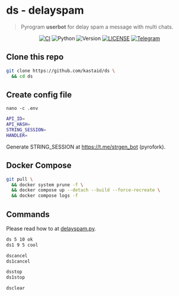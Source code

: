 # ds - delayspam
> Pyrogram **userbot** for delay spam a message with multi chats.

<p align="center">
    <a href="https://github.com/kastaid/ds/actions/workflows/ci.yml"><img alt="CI" src="https://img.shields.io/github/actions/workflow/status/kastaid/ds/ci.yml?branch=main&logo=github&label=CI" /></a>
    <img alt="Python" src="https://img.shields.io/badge/Python-3.11.x%20%7C%203.12.x-blue?logoColor=white&logo=python" />
    <img alt="Version" src="https://img.shields.io/github/manifest-json/v/kastaid/ds" />
    <a href="https://github.com/kastaid/ds/blob/main/LICENSE"><img alt="LICENSE" src="https://img.shields.io/github/license/kastaid/ds" /></a>
    <a href="https://telegram.me/kastaid"><img alt="Telegram" src="https://img.shields.io/badge/kastaid-blue?logo=telegram" /></a>
</p>

## Clone this repo
```sh
git clone https://github.com/kastaid/ds \
  && cd ds
```

## Create config file
`nano -c .env`
```sh
API_ID=
API_HASH=
STRING_SESSION=
HANDLER=
```
Generate STRING_SESSION at https://t.me/strgen_bot (pyrofork).

## Docker Compose
```sh
git pull \
  && docker system prune -f \
  && docker compose up --detach --build --force-recreate \
  && docker compose logs -f
```

## Commands
Please read how to at [delayspam.py](https://github.com/kastaid/ds/blob/main/ds/plugins/delayspam.py).
```sh
ds 5 10 ok
ds1 9 5 cool

dscancel
ds1cancel

dsstop
ds1stop

dsclear
```

